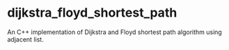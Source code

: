 dijkstra_floyd_shortest_path
============================

An C++ implementation of Dijkstra and Floyd shortest path algorithm using adjacent list.